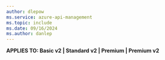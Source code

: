 ```yaml
---
author: dlepow
ms.service: azure-api-management
ms.topic: include
ms.date: 09/16/2024
ms.author: danlep
---
```


**APPLIES TO: Basic v2 | Standard v2 | Premium | Premium v2** 

